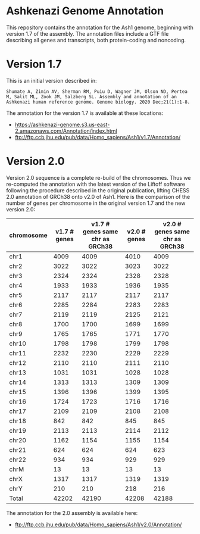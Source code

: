 # Ashkenazi Genome Annotation
This repository contains the annotation for the Ash1 genome, beginning with version 1.7 of the
assembly. The annotation files include a GTF file describing all genes and transcripts, both
protein-coding and noncoding.

# Version 1.7

This is an initial version described in:

`Shumate A, Zimin AV, Sherman RM, Puiu D, Wagner JM, Olson ND, Pertea M, Salit ML, Zook JM, Salzberg SL. Assembly and annotation of an Ashkenazi human reference genome. Genome biology. 2020 Dec;21(1):1-8.`

The annotation for the version 1.7 is available at these locations:

* https://ashkenazi-genome.s3.us-east-2.amazonaws.com/Annotation/index.html
* ftp://ftp.ccb.jhu.edu/pub/data/Homo_sapiens/Ash1/v1.7/Annotation/

# Version 2.0

Version 2.0 sequence is a complete re-build of the chromosomes.  Thus we re-computed the annotation with the latest version of the Liftoff software following the procedure described in the original publication, lifting CHESS 2.0 annotation of GRCh38 onto v2.0 of Ash1.  Here is the comparison of the number of genes per chromosome in the original version 1.7 and the new version 2.0:

|chromosome|v1.7 # genes|v1.7 # genes same chr as GRCh38|v2.0 # genes|v2.0 # genes same chr as GRCh38|
|----|----|----|----|----|
|chr1|4009|4009|4010|4009|
|chr2|3022|3022|3023|3022|
|chr3|2324|2324|2328|2328|
|chr4|1933|1933|1936|1935|
|chr5|2117|2117|2117|2117|
|chr6|2285|2284|2283|2283|
|chr7|2119|2119|2125|2121|
|chr8|1700|1700|1699|1699|
|chr9|1765|1765|1771|1770|
|chr10|1798|1798|1799|1798|
|chr11|2232|2230|2229|2229|
|chr12|2110|2110|2111|2110|
|chr13|1031|1031|1028|1028|
|chr14|1313|1313|1309|1309|
|chr15|1396|1396|1399|1395|
|chr16|1724|1723|1716|1716|
|chr17|2109|2109|2108|2108|
|chr18|842|842|845|845|
|chr19|2113|2113|2114|2112|
|chr20|1162|1154|1155|1154|
|chr21|624|624|624|623|
|chr22|934|934|929|929|
|chrM|13|13|13|13|
|chrX|1317|1317|1319|1319|
|chrY|210|210|218|216|
|Total|42202|42190|42208|42188| 


The annotation for the 2.0 assembly is available here:

* ftp://ftp.ccb.jhu.edu/pub/data/Homo_sapiens/Ash1/v2.0/Annotation/
